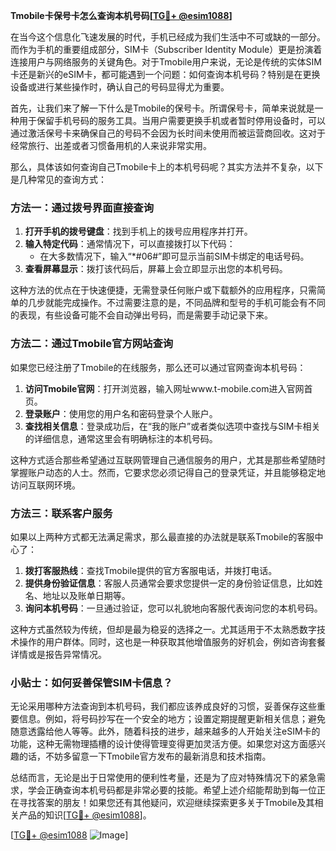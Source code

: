 **Tmobile卡保号卡怎么查询本机号码[[TG💪+ @esim1088](https://t.me/s/esim1088)]**

在当今这个信息化飞速发展的时代，手机已经成为我们生活中不可或缺的一部分。而作为手机的重要组成部分，SIM卡（Subscriber Identity Module）更是扮演着连接用户与网络服务的关键角色。对于Tmobile用户来说，无论是传统的实体SIM卡还是新兴的eSIM卡，都可能遇到一个问题：如何查询本机号码？特别是在更换设备或进行某些操作时，确认自己的号码显得尤为重要。

首先，让我们来了解一下什么是Tmobile的保号卡。所谓保号卡，简单来说就是一种用于保留手机号码的服务工具。当用户需要更换手机或者暂时停用设备时，可以通过激活保号卡来确保自己的号码不会因为长时间未使用而被运营商回收。这对于经常旅行、出差或者习惯备用机的人来说非常实用。

那么，具体该如何查询自己Tmobile卡上的本机号码呢？其实方法并不复杂，以下是几种常见的查询方式：

### 方法一：通过拨号界面直接查询

1. **打开手机的拨号键盘**：找到手机上的拨号应用程序并打开。
2. **输入特定代码**：通常情况下，可以直接拨打以下代码：
   - 在大多数情况下，输入“*#06#”即可显示当前SIM卡绑定的电话号码。
3. **查看屏幕显示**：拨打该代码后，屏幕上会立即显示出您的本机号码。

这种方法的优点在于快速便捷，无需登录任何账户或下载额外的应用程序，只需简单的几步就能完成操作。不过需要注意的是，不同品牌和型号的手机可能会有不同的表现，有些设备可能不会自动弹出号码，而是需要手动记录下来。

### 方法二：通过Tmobile官方网站查询

如果您已经注册了Tmobile的在线服务，那么还可以通过官网查询本机号码：

1. **访问Tmobile官网**：打开浏览器，输入网址www.t-mobile.com进入官网首页。
2. **登录账户**：使用您的用户名和密码登录个人账户。
3. **查找相关信息**：登录成功后，在“我的账户”或者类似选项中查找与SIM卡相关的详细信息，通常这里会有明确标注的本机号码。

这种方式适合那些希望通过互联网管理自己通信服务的用户，尤其是那些希望随时掌握账户动态的人士。然而，它要求您必须记得自己的登录凭证，并且能够稳定地访问互联网环境。

### 方法三：联系客户服务

如果以上两种方式都无法满足需求，那么最直接的办法就是联系Tmobile的客服中心了：

1. **拨打客服热线**：查找Tmobile提供的官方客服电话，并拨打电话。
2. **提供身份验证信息**：客服人员通常会要求您提供一定的身份验证信息，比如姓名、地址以及账单日期等。
3. **询问本机号码**：一旦通过验证，您可以礼貌地向客服代表询问您的本机号码。

这种方式虽然较为传统，但却是最为稳妥的选择之一。尤其适用于不太熟悉数字技术操作的用户群体。同时，这也是一种获取其他增值服务的好机会，例如咨询套餐详情或是报告异常情况。

### 小贴士：如何妥善保管SIM卡信息？

无论采用哪种方法查询到本机号码，我们都应该养成良好的习惯，妥善保存这些重要信息。例如，将号码抄写在一个安全的地方；设置定期提醒更新相关信息；避免随意透露给他人等等。此外，随着科技的进步，越来越多的人开始关注eSIM卡的功能，这种无需物理插槽的设计使得管理变得更加灵活方便。如果您对这方面感兴趣的话，不妨多留意一下Tmobile官方发布的最新消息和技术指南。

总结而言，无论是出于日常使用的便利性考量，还是为了应对特殊情况下的紧急需求，学会正确查询本机号码都是非常必要的技能。希望上述介绍能帮助到每一位正在寻找答案的朋友！如果您还有其他疑问，欢迎继续探索更多关于Tmobile及其相关产品的知识[[TG💪+ @esim1088](https://t.me/s/esim1088)]。

[[TG💪+ @esim1088](https://t.me/s/esim1088) ![Image](https://i.postimg.cc/4NQfJmqS/Snipaste-2025-05-13-00-14-12.png)]